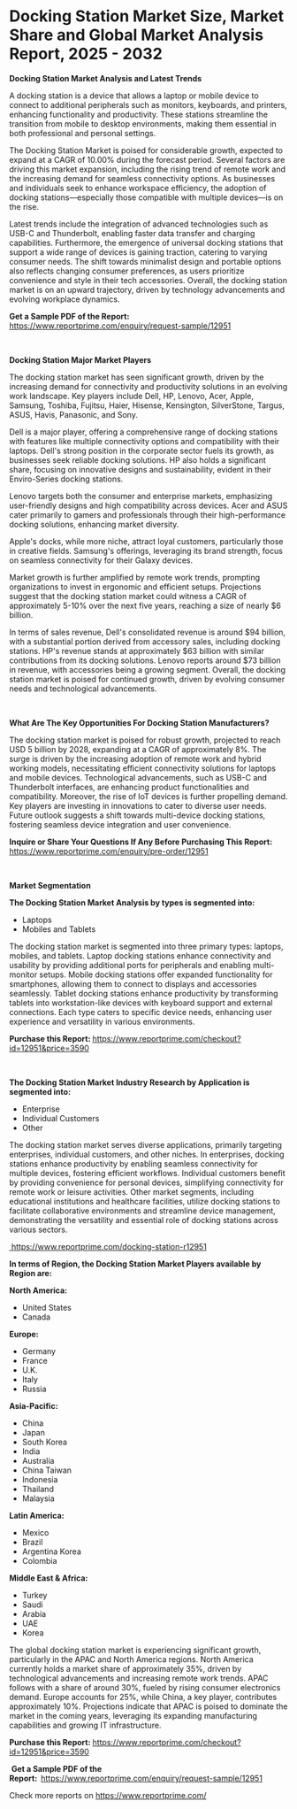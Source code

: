 <p><h1>Docking Station Market Size, Market Share and Global Market Analysis Report, 2025 - 2032</h1></p><p><strong>Docking Station Market Analysis and Latest Trends</strong></p>
<p><p>A docking station is a device that allows a laptop or mobile device to connect to additional peripherals such as monitors, keyboards, and printers, enhancing functionality and productivity. These stations streamline the transition from mobile to desktop environments, making them essential in both professional and personal settings.</p><p>The Docking Station Market is poised for considerable growth, expected to expand at a CAGR of 10.00% during the forecast period. Several factors are driving this market expansion, including the rising trend of remote work and the increasing demand for seamless connectivity options. As businesses and individuals seek to enhance workspace efficiency, the adoption of docking stations—especially those compatible with multiple devices—is on the rise.</p><p>Latest trends include the integration of advanced technologies such as USB-C and Thunderbolt, enabling faster data transfer and charging capabilities. Furthermore, the emergence of universal docking stations that support a wide range of devices is gaining traction, catering to varying consumer needs. The shift towards minimalist design and portable options also reflects changing consumer preferences, as users prioritize convenience and style in their tech accessories. Overall, the docking station market is on an upward trajectory, driven by technology advancements and evolving workplace dynamics.</p></p>
<p><strong>Get a Sample PDF of the Report:&nbsp;</strong> <a href="https://www.reportprime.com/enquiry/request-sample/12951?utm_campaign=2265&utm_medium=2&utm_source=Github&utm_content=ia&utm_term=19032025&utm_id=docking-station">https://www.reportprime.com/enquiry/request-sample/12951</a></p>
<p>&nbsp;</p>
<p><strong>Docking Station Major Market Players</strong></p>
<p><p>The docking station market has seen significant growth, driven by the increasing demand for connectivity and productivity solutions in an evolving work landscape. Key players include Dell, HP, Lenovo, Acer, Apple, Samsung, Toshiba, Fujitsu, Haier, Hisense, Kensington, SilverStone, Targus, ASUS, Havis, Panasonic, and Sony.</p><p>Dell is a major player, offering a comprehensive range of docking stations with features like multiple connectivity options and compatibility with their laptops. Dell's strong position in the corporate sector fuels its growth, as businesses seek reliable docking solutions. HP also holds a significant share, focusing on innovative designs and sustainability, evident in their Enviro-Series docking stations.</p><p>Lenovo targets both the consumer and enterprise markets, emphasizing user-friendly designs and high compatibility across devices. Acer and ASUS cater primarily to gamers and professionals through their high-performance docking solutions, enhancing market diversity.</p><p>Apple's docks, while more niche, attract loyal customers, particularly those in creative fields. Samsung's offerings, leveraging its brand strength, focus on seamless connectivity for their Galaxy devices.</p><p>Market growth is further amplified by remote work trends, prompting organizations to invest in ergonomic and efficient setups. Projections suggest that the docking station market could witness a CAGR of approximately 5-10% over the next five years, reaching a size of nearly $6 billion.</p><p>In terms of sales revenue, Dell's consolidated revenue is around $94 billion, with a substantial portion derived from accessory sales, including docking stations. HP's revenue stands at approximately $63 billion with similar contributions from its docking solutions. Lenovo reports around $73 billion in revenue, with accessories being a growing segment. Overall, the docking station market is poised for continued growth, driven by evolving consumer needs and technological advancements.</p></p>
<p>&nbsp;</p>
<p><strong>What Are The Key Opportunities For Docking Station Manufacturers?</strong></p>
<p><p>The docking station market is poised for robust growth, projected to reach USD 5 billion by 2028, expanding at a CAGR of approximately 8%. The surge is driven by the increasing adoption of remote work and hybrid working models, necessitating efficient connectivity solutions for laptops and mobile devices. Technological advancements, such as USB-C and Thunderbolt interfaces, are enhancing product functionalities and compatibility. Moreover, the rise of IoT devices is further propelling demand. Key players are investing in innovations to cater to diverse user needs. Future outlook suggests a shift towards multi-device docking stations, fostering seamless device integration and user convenience.</p></p>
<p><strong>Inquire or Share Your Questions If Any Before Purchasing This Report:</strong> <a href="https://www.reportprime.com/enquiry/pre-order/12951?utm_campaign=2265&utm_medium=2&utm_source=Github&utm_content=ia&utm_term=19032025&utm_id=docking-station">https://www.reportprime.com/enquiry/pre-order/12951</a></p>
<p>&nbsp;</p>
<p><strong>Market Segmentation</strong></p>
<p><strong>The Docking Station Market Analysis by types is segmented into:</strong></p>
<p><ul><li>Laptops</li><li>Mobiles and Tablets</li></ul></p>
<p><p>The docking station market is segmented into three primary types: laptops, mobiles, and tablets. Laptop docking stations enhance connectivity and usability by providing additional ports for peripherals and enabling multi-monitor setups. Mobile docking stations offer expanded functionality for smartphones, allowing them to connect to displays and accessories seamlessly. Tablet docking stations enhance productivity by transforming tablets into workstation-like devices with keyboard support and external connections. Each type caters to specific device needs, enhancing user experience and versatility in various environments.</p></p>
<p><strong>Purchase this Report:&nbsp;</strong><a href="https://www.reportprime.com/checkout?id=12951&price=3590&utm_campaign=2265&utm_medium=2&utm_source=Github&utm_content=ia&utm_term=19032025&utm_id=docking-station">https://www.reportprime.com/checkout?id=12951&price=3590</a></p>
<p>&nbsp;</p>
<p><strong>The Docking Station Market Industry Research by Application is segmented into:</strong></p>
<p><ul><li>Enterprise</li><li>Individual Customers</li><li>Other</li></ul></p>
<p><p>The docking station market serves diverse applications, primarily targeting enterprises, individual customers, and other niches. In enterprises, docking stations enhance productivity by enabling seamless connectivity for multiple devices, fostering efficient workflows. Individual customers benefit by providing convenience for personal devices, simplifying connectivity for remote work or leisure activities. Other market segments, including educational institutions and healthcare facilities, utilize docking stations to facilitate collaborative environments and streamline device management, demonstrating the versatility and essential role of docking stations across various sectors.</p></p>
<p><a href="https://www.reportprime.com/docking-station-r12951?utm_campaign=2265&utm_medium=2&utm_source=Github&utm_content=ia&utm_term=19032025&utm_id=docking-station">&nbsp;https://www.reportprime.com/docking-station-r12951</a></p>
<p><strong>In terms of Region, the Docking Station Market Players available by Region are:</strong></p>
<p>
    <p> <strong> North America: </strong>
        <ul>
            <li>United States</li>
            <li>Canada</li>
        </ul>
        </p> 
    <p> <strong> Europe: </strong>
        <ul>
            <li>Germany</li>
            <li>France</li>
            <li>U.K.</li>
            <li>Italy</li>
            <li>Russia</li>
        </ul>
        </p> 
    <p> <strong> Asia-Pacific: </strong>
        <ul>
            <li>China</li>
            <li>Japan</li>
            <li>South Korea</li>
            <li>India</li>
            <li>Australia</li>
            <li>China Taiwan</li>
            <li>Indonesia</li>
            <li>Thailand</li>
            <li>Malaysia</li>
        </ul>
        </p> 
    <p> <strong> Latin America: </strong>
        <ul>
            <li>Mexico</li>
            <li>Brazil</li>
            <li>Argentina Korea</li>
            <li>Colombia</li>
        </ul>
        </p> 
    <p> <strong> Middle East & Africa: </strong>
        <ul>
            <li>Turkey</li>
            <li>Saudi</li>
            <li>Arabia</li>
            <li>UAE</li>
            <li>Korea</li>
        </ul>
    </p>
    </p>
<p><p>The global docking station market is experiencing significant growth, particularly in the APAC and North America regions. North America currently holds a market share of approximately 35%, driven by technological advancements and increasing remote work trends. APAC follows with a share of around 30%, fueled by rising consumer electronics demand. Europe accounts for 25%, while China, a key player, contributes approximately 10%. Projections indicate that APAC is poised to dominate the market in the coming years, leveraging its expanding manufacturing capabilities and growing IT infrastructure.</p></p>
<p><strong>Purchase this Report: </strong><a href="https://www.reportprime.com/checkout?id=12951&price=3590&utm_campaign=2265&utm_medium=2&utm_source=Github&utm_content=ia&utm_term=19032025&utm_id=docking-station">https://www.reportprime.com/checkout?id=12951&price=3590</a></p>
<p>&nbsp;<strong>Get a Sample PDF of the Report:&nbsp;&nbsp;</strong><a href="https://www.reportprime.com/enquiry/request-sample/12951?utm_campaign=2265&utm_medium=2&utm_source=Github&utm_content=ia&utm_term=19032025&utm_id=docking-station">https://www.reportprime.com/enquiry/request-sample/12951</a></p>
<p><strong></strong></p>
<p>Check more reports on <a href="https://www.reportprime.com/?utm_campaign=2265&utm_medium=2&utm_source=Github&utm_content=ia&utm_term=19032025&utm_id=docking-station">https://www.reportprime.com/</a></p>